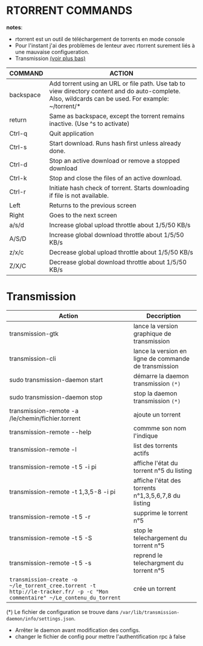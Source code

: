 RTORRENT COMMANDS
================
**notes**:
  - rtorrent est un outil de téléchargement de torrents en mode console
  - Pour l'instant j'ai des problèmes de lenteur avec rtorrent surement liés à une mauvaise configueration.
  - Transmission [(voir plus bas)](#transmission)

COMMAND   | ACTION
---       | ---
backspace | Add torrent using an URL or file path. Use tab to view directory content and do auto-complete. Also, wildcards can be used. For example: ~/torrent/*
return    | Same as backspace, except the torrent remains inactive. (Use ^s to activate)
Ctrl-q    | Quit application
Ctrl-s    | Start download. Runs hash first unless already done.
Ctrl-d    | Stop an active download or remove a stopped download
Ctrl-k    | Stop and close the files of an active download.
Ctrl-r    | Initiate hash check of torrent. Starts downloading if file is not available.
Left      | Returns to the previous screen
Right     | Goes to the next screen
a/s/d     | Increase global upload throttle about 1/5/50 KB/s
A/S/D     | Increase global download throttle about 1/5/50 KB/s
z/x/c     | Decrease global upload throttle about 1/5/50 KB/s
Z/X/C     | Decrease global download throttle about 1/5/50 KB/s

# <a name="transmission"></a>Transmission

Action                                                                                                                      | Deccription
---                                                                                                                         | ---
transmission-gtk                                                                                                            | lance la version graphique de transmission
transmission-cli                                                                                                            | lance la version en ligne de commande de transmission
sudo transmission-daemon start                                                                                              | démarre la daemon transmission `(*)`
sudo transmission-daemon stop                                                                                               | stop la daemon transmission `(*)`
transmission-remote -a /le/chemin/fichier.torrent                                                                           | ajoute un torrent
transmission-remote --help                                                                                                  | commme son nom l'indique
transmission-remote -l                                                                                                      | list des torrents actifs
transmission-remote -t 5 -i pi                                                                                              | affiche l'état du torrent n°5 du listing
transmission-remote -t  1,3,5-8 -i pi                                                                                       | affiche l'état des torrents n°1,3,5,6,7,8 du listing
transmission-remote -t 5 -r                                                                                                 | supprime le torrent n°5
transmission-remote -t 5 -S                                                                                                 | stop le telechargement du torrent n°5
transmission-remote -t 5 -s                                                                                                 | reprend le telechargment du torrent n°5
`transmission-create -o ~/le_torrent_cree.torrent -t http://le-tracker.fr/ -p -c "Mon commentaire" ~/Le_contenu_du_torrent` | crée un torrent

(*) Le fichier de configuration se trouve dans `/var/lib/transmission-daemon/info/settings.json`.
  - Arrêter le daemon avant modification des configs.
  - changer le fichier de config pour mettre l'authentification rpc à false


